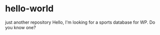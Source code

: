 # hello-world
just another repository
Hello,
I'm looking for a sports database for WP. 
Do you know one?

